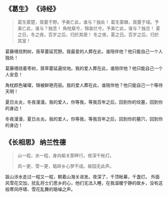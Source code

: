 ## 《葛生》 《诗经》
>葛生蒙楚，蔹蔓于野。予美亡此，谁与？独处！
葛生蒙棘，蔹蔓于域。予美亡此，谁与？独息！
角枕粲兮，锦衾烂兮。予美亡此，谁与？独旦！
夏之日，冬之夜。百岁之后，归於其居！
冬之夜，夏之日。百岁之后，归於其室！

葛藤缠绕荆树，蔹草蔓延荒野。我最爱的人葬在此，谁陪伴他？他只能自己一个人独处！

葛藤缠绕着枣树，蔹草蔓延遍坟地。我的爱人葬在此，谁陪伴他？他只能自己一个人安息！

角枕颜色璀璨，锦被鲜艳亮丽。我的爱人葬在此，谁陪伴他？他只能自己一个等待天明！

夏日炎炎，冬夜漫漫。我的爱人，你等我，等我百年之后，回到你的坟墓，回到你的身边！

冬夜漫漫，夏日炎炎。我的爱人，你等我，等我百年之后，回到你的墓穴，回到你的身边！

## 《长相思》 纳兰性德
> 山一程，水一程，身向榆关那畔行。夜深千帐灯。
>
>风一更，雪一更，聒碎乡心梦不成。故园无此声。

跋山涉水走过一程又一程，朝着山海关进发。夜深了，千顶帐幕，千盏灯。
外面风雪花交加，扰乱将士们思乡的心，他们无法入睡，在我温暖宁静的故乡，没有这般寒风呼啸、雪花乱舞的聒噪之声。
